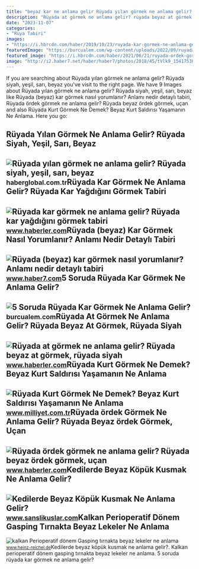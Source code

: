 ```yaml
---
title: "beyaz kar ne anlama gelir Rüyada yılan görmek ne anlama gelir? rüyada siyah, yeşil, sarı, beyaz"
description: "Rüyada at görmek ne anlama gelir? rüyada beyaz at görmek, rüyada siyah"
date: "2023-11-07"
categories:
- "Ruya Tabiri"
images:
- "https://i.hbrcdn.com/haber/2019/10/23/ruyada-kar-gormek-ne-anlama-gelir-12556524_4088_m.jpg"
featuredImage: "https://burcualem.com/wp-content/uploads/2022/09/ruyada-kar-gormek-ne-anlama-gelir-3.jpg"
featured_image: "https://i.hbrcdn.com/haber/2021/06/21/ruyada-ordek-gormek-ne-anlama-gelir-ruyada-beyaz-14214777_1972_amp.jpg"
image: "http://i2.haber7.net/haber/haber7/photos/2018/45/tVlk9_1541753834_198.jpg"
---
```


If you are searching about Rüyada yılan görmek ne anlama gelir? Rüyada siyah, yeşil, sarı, beyaz you've visit to the right page. We have 9 Images about Rüyada yılan görmek ne anlama gelir? Rüyada siyah, yeşil, sarı, beyaz like Rüyada (beyaz) kar görmek nasıl yorumlanır? Anlamı nedir detaylı tabiri, Rüyada ördek görmek ne anlama gelir? Rüyada beyaz ördek görmek, uçan and also Rüyada Kurt Görmek Ne Demek? Beyaz Kurt Saldırısı Yaşamanın Ne Anlama. Here you go:

Rüyada Yılan Görmek Ne Anlama Gelir? Rüyada Siyah, Yeşil, Sarı, Beyaz
---------------------------------------------------------------------

 ![Rüyada yılan görmek ne anlama gelir? Rüyada siyah, yeşil, sarı, beyaz](https://i.haberglobal.com.tr/storage/files/images/2022/02/23/ruyada-yilan-gormek-ne-anlama-gelir-ruyada-siyah-yesil-sari-beyaz-kirmizi-ve-mavi-evde-yilan-gormek-ne-demek-IJYp.jpg) <small>haberglobal.com.tr</small>Rüyada Kar Görmek Ne Anlama Gelir? Rüyada Kar Yağdığını Görmek Tabiri
---------------------------------------------------------------------

 ![Rüyada kar görmek ne anlama gelir? Rüyada kar yağdığını görmek tabiri](https://i.hbrcdn.com/haber/2019/10/23/ruyada-kar-gormek-ne-anlama-gelir-12556524_4088_m.jpg) <small>www.haberler.com</small>Rüyada (beyaz) Kar Görmek Nasıl Yorumlanır? Anlamı Nedir Detaylı Tabiri
-----------------------------------------------------------------------

 ![Rüyada (beyaz) kar görmek nasıl yorumlanır? Anlamı nedir detaylı tabiri](http://i2.haber7.net/haber/haber7/photos/2018/45/tVlk9_1541753834_198.jpg) <small>www.haber7.com</small>5 Soruda Rüyada Kar Görmek Ne Anlama Gelir?
-------------------------------------------

 ![5 Soruda Rüyada Kar Görmek Ne Anlama Gelir?](https://burcualem.com/wp-content/uploads/2022/09/ruyada-kar-gormek-ne-anlama-gelir-3.jpg) <small>burcualem.com</small>Rüyada At Görmek Ne Anlama Gelir? Rüyada Beyaz At Görmek, Rüyada Siyah
----------------------------------------------------------------------

 ![Rüyada at görmek ne anlama gelir? Rüyada beyaz at görmek, rüyada siyah](https://foto.haberler.com/haber/2019/10/30/ruyada-at-gormek-ne-anlama-gelir-12566959_7097_m.jpg) <small>www.haberler.com</small>Rüyada Kurt Görmek Ne Demek? Beyaz Kurt Saldırısı Yaşamanın Ne Anlama
---------------------------------------------------------------------

 ![Rüyada Kurt Görmek Ne Demek? Beyaz Kurt Saldırısı Yaşamanın Ne Anlama](https://i2.milimaj.com/i/milliyet/75/0x0/5f331a5555427f16401f3034.jpg) <small>www.milliyet.com.tr</small>Rüyada ördek Görmek Ne Anlama Gelir? Rüyada Beyaz ördek Görmek, Uçan
--------------------------------------------------------------------

 ![Rüyada ördek görmek ne anlama gelir? Rüyada beyaz ördek görmek, uçan](https://i.hbrcdn.com/haber/2021/06/21/ruyada-ordek-gormek-ne-anlama-gelir-ruyada-beyaz-14214777_1972_amp.jpg) <small>www.haberler.com</small>Kedilerde Beyaz Köpük Kusmak Ne Anlama Gelir?
---------------------------------------------

 ![Kedilerde Beyaz Köpük Kusmak Ne Anlama Gelir?](https://i0.wp.com/www.sanslikuslar.com/wp-content/uploads/2022/09/kedilerde-beyaz-kopuk-kusmak-ne-anlama-gelir.jpg) <small>www.sanslikuslar.com</small>Kalkan Perioperatif Dönem Gasping Tırnakta Beyaz Lekeler Ne Anlama
------------------------------------------------------------------

 ![kalkan Perioperatif dönem Gasping tırnakta beyaz lekeler ne anlama](https://i01.sozcucdn.com/wp-content/uploads/2018/06/iecrop/shutterstock_430223548_16_9_1528971540.jpg) <small>www.heinz-reichel.de</small>Kedilerde beyaz köpük kusmak ne anlama gelir?. Kalkan perioperatif dönem gasping tırnakta beyaz lekeler ne anlama. 5 soruda rüyada kar görmek ne anlama gelir?
